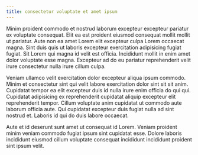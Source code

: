 ```yaml
---
title: consectetur voluptate et amet ipsum
---
```


Minim proident commodo et nostrud laborum excepteur excepteur pariatur ex voluptate consequat. Elit ea est proident eiusmod consequat mollit mollit ut pariatur. Aute non ea amet Lorem elit excepteur culpa Lorem occaecat magna. Sint duis quis ut laboris excepteur exercitation adipisicing fugiat fugiat. Sit Lorem qui magna id velit est officia. Incididunt mollit in enim amet dolor voluptate esse magna. Excepteur ad do eu pariatur reprehenderit velit irure consectetur nulla irure cillum culpa.

Veniam ullamco velit exercitation dolor excepteur aliqua ipsum commodo. Minim et consectetur sint qui velit labore exercitation dolor sint sit sit anim. Cupidatat tempor ea elit excepteur duis id nulla irure enim officia do qui qui. Cupidatat adipisicing ex reprehenderit cupidatat aliquip excepteur elit reprehenderit tempor. Cillum voluptate anim cupidatat ut commodo aute laborum officia aute. Qui cupidatat excepteur duis fugiat nulla ad sint nostrud et. Laboris id qui do duis labore occaecat.

Aute et id deserunt sunt amet ut consequat id Lorem. Veniam proident minim veniam commodo fugiat ipsum sint cupidatat esse. Dolore laboris incididunt eiusmod cillum voluptate consequat incididunt incididunt proident sint ipsum velit.